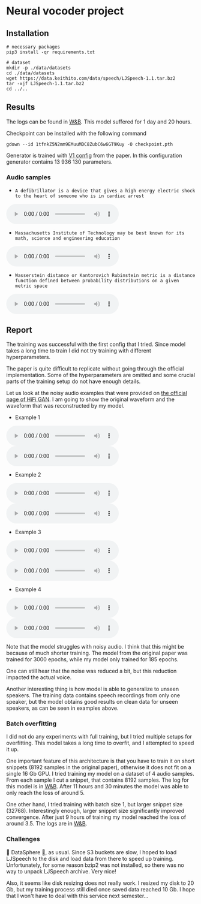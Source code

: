 # Neural vocoder project

## Installation

```shell script
# necessary packages
pip3 install -qr requirements.txt

# dataset
mkdir -p ./data/datasets
cd ./data/datasets
wget https://data.keithito.com/data/speech/LJSpeech-1.1.tar.bz2
tar -xjf LJSpeech-1.1.tar.bz2
cd ../..
```

## Results

The logs can be found in [W&B](https://wandb.ai/ngtvx/hw_vocoder/runs/1yurli92/overview?workspace=user-ngtvx). This model suffered for 1 day and 20 hours.

Checkpoint can be installed with the following command
```shell script
gdown --id 1tfnkZ5N2mm9EMuuMDC8ZubC6w6GT9Kuy -O checkpoint.pth
```

Generator is trained with [V1 config](./nv_hw/configs/config.json) from the paper. In this configuration generator contains 13 936 130 parameters.

### Audio samples
* `A defibrillator is a device that gives a high energy electric shock to the heart of someone who is in cardiac arrest`

![Reconstructed audio](./audio_examples/generated_audio_1.wav)

* `Massachusetts Institute of Technology may be best known for its math, science and engineering education`

![Reconstructed audio](./audio_examples/generated_audio_2.wav)

* `Wasserstein distance or Kantorovich Rubinstein metric is a distance function defined between probability distributions on a given metric space`

![Reconstructed audio](./audio_examples/generated_audio_3.wav)

## Report

The training was successful with the first config that I tried. Since model takes a long time to train I did not try training with different hyperparameters.

The paper is quite difficult to replicate without going through the official implementation. Some of the hyperparameters are omitted and some crucial parts of the training setup do not have enough details.

Let us look at the noisy audio examples that were provided on [the official page of HiFi GAN](https://daps.cs.princeton.edu/projects/HiFi-GAN). I am going to show the original waveform and the waveform that was reconstructed by my model.

* Example 1

![Original audio](./audio_examples/noisy/f10_Reverb_00-10.wav)
![Reconstructed audio](./audio_examples/noisy/generated_f10_Reverb_00-10.wav)

* Example 2

![Original audio](./audio_examples/noisy/f10_Reverb_00-25.wav)
![Reconstructed audio](./audio_examples/noisy/generated_f10_Reverb_00-25.wav)

* Example 3

![Original audio](./audio_examples/noisy/m10_Reverb_00-04.wav)
![Reconstructed audio](./audio_examples/noisy/generated_m10_Reverb_00-04.wav)

* Example 4

![Original audio](./audio_examples/noisy/m10_Reverb_02-10.wav)
![Reconstructed audio](./audio_examples/noisy/generated_m10_Reverb_02-10.wav)

Note that the model struggles with noisy audio. I think that this might be because of much shorter training. The model from the original paper was trained for 3000 epochs, while my model only trained for 185 epochs.

One can still hear that the noise was reduced a bit, but this reduction impacted the actual voice.

Another interesting thing is how model is able to generalize to unseen speakers. The training data contains speech recordings from only one speaker, but the model obtains good results on clean data for unseen speakers, as can be seen in examples above.

### Batch overfitting

I did not do any experiments with full training, but I tried multiple setups for overfitting. This model takes a long time to overfit, and I attempted to speed it up.

One important feature of this architecture is that you have to train it on short snippets (8192 samples in the original paper), otherwise it does not fit on a single 16 Gb GPU. I tried training my model on a dataset of 4 audio samples. From each sample I cut a snippet, that contains 8192 samples. The log for this model is in [W&B](https://wandb.ai/ngtvx/hw_vocoder/runs/32axrg33?workspace=user-ngtvx). After 11 hours and 30 minutes the model was able to only reach the loss of around 5.

One other hand, I tried training with batch size 1, but larger snippet size (32768). Interestingly enough, larger snippet size significantly improved convergence. After just 9 hours of training my model reached the loss of around 3.5. The logs are in [W&B](https://wandb.ai/ngtvx/hw_vocoder/runs/1vh0say0). 

### Challenges

💖 DataSphere 💖, as usual. Since S3 buckets are slow, I hoped to load LJSpeech to the disk and load data from there to speed up training. Unfortunately, for some reason bzip2 was not installed, so there was no way to unpack LJSpeech archive. Very nice!

Also, it seems like disk resizing does not really work. I resized my disk to 20 Gb, but my training process still died once saved data reached 10 Gb. I hope that I won't have to deal with this service next semester...
